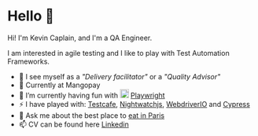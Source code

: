 # Hello 👋

Hi! I'm Kevin Caplain, and I'm a QA Engineer. 

I am interested in agile testing and I like to play with Test Automation Frameworks.

- 🐛 I see myself as a _"Delivery facilitator"_ or a _"Quality Advisor"_
- 🏢 Currently at Mangopay
- 🌱 I’m currently having fun with <img width="18px" src="https://miro.medium.com/max/400/1*9L9CKODdyyGiX1iAwwtdYg.png" alt="Playwright logo"/> [Playwright](https://playwrigh)
- ⚡ I have played with: [Testcafe](https://testcafe.io/), [Nightwatchjs](https://nightwatchjs.org/), [WebdriverIO](https://webdriver.io/) and [Cypress](https://www.cypress.io/)
- 💬 Ask me about the best place to [eat in Paris](https://www.google.com/maps/d/edit?mid=1ZAS5eHh9vvMY88QE3eSaqTS7JIqL4wE&ll=48.85682379079273%2C2.328863200000022&z=14)
- 📫 CV can be found here [Linkedin](https://www.linkedin.com/in/kevincaplain/)

